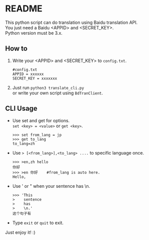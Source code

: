 # README #  
This python script can do translation using Baidu translation API.  
You just need a Baidu \<APPID\> and \<SECRET_KEY\>.  
Python version must be 3.x.

## How to ##  
1. Write your \<APPID\> and \<SECRET_KEY\> to `config.txt`.  
    ```
    #config.txt
    APPID = xxxxxx
    SECRET_KEY = xxxxxxx
    ```
    
2. Just run `python3 translate_cli.py`  
    or write your own script using `BdTranClient`.  

## CLI Usage ##  
- Use set and get for options.  
    `set <key> = <value>` or `get <key>`.
    ```
    >>> set from_lang = jp
    >>> get to_lang
    to_lang=zh
    ```

- Use `> [<from_lang>],<to_lang> ....` to specific language once.  
    ```
    >>> >en,zh hello
    你好
    >>> >en 你好    #from_lang is auto here.
    Hello,
    ```

- Use ' or " when your sentence has \n.  
    ```
    >>> 'This
    >    sentence
    >    has
    >    \n.'
    这个句子有
    ```
    
- Type `exit` or `quit` to exit.  
    
Just enjoy it! :)
